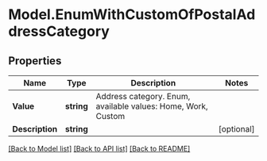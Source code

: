 # Model.EnumWithCustomOfPostalAddressCategory
## Properties
Name | Type | Description | Notes
------------ | ------------- | ------------- | -------------
**Value** | **string** | Address category. Enum, available values: Home, Work, Custom | 
**Description** | **string** |  | [optional] 



[[Back to Model list]](README.md#documentation-for-models) [[Back to API list]](README.md#documentation-for-api-endpoints) [[Back to README]](README.md)


